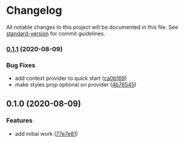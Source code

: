 # Changelog

All notable changes to this project will be documented in this file. See [standard-version](https://github.com/conventional-changelog/standard-version) for commit guidelines.

### [0.1.1](https://github.com/dash-ui/design-system/compare/v0.1.0...v0.1.1) (2020-08-09)


### Bug Fixes

* add context provider to quick start ([ca0b169](https://github.com/dash-ui/design-system/commit/ca0b169e83798d0698ec66aa03efd47947ea6c25))
* make styles prop optional on provider ([4b76545](https://github.com/dash-ui/design-system/commit/4b76545974bda6275d6ad22b367e9ad7cad40f08))

## 0.1.0 (2020-08-09)

### Features

- add initial work ([77e7e81](https://github.com/dash-ui/design-system/commit/77e7e81cb87ea84a4b8ce74d7153746afdce0756))
